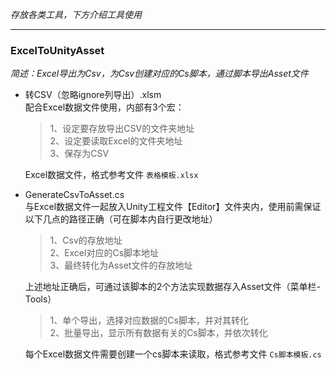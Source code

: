 *存放各类工具，下方介绍工具使用*
***
### ExcelToUnityAsset
*简述：Excel导出为Csv，为Csv创建对应的Cs脚本，通过脚本导出Asset文件*

* 转CSV（忽略ignore列导出）.xlsm <br>
    配合Excel数据文件使用，内部有3个宏：<br>
   >1、设定要存放导出CSV的文件夹地址 <br>
    2、设定要读取Excel的文件夹地址 <br>
    3、保存为CSV <br>

     Excel数据文件，格式参考文件 `表格模板.xlsx`

* GenerateCsvToAsset.cs <br>
    与Excel数据文件一起放入Unity工程文件【Editor】文件夹内，使用前需保证以下几点的路径正确（可在脚本内自行更改地址） <br>
   >1、Csv的存放地址 <br>
    2、Excel对应的Cs脚本地址 <br>
    3、最终转化为Asset文件的存放地址 <br>
    
    上述地址正确后，可通过该脚本的2个方法实现数据存入Asset文件（菜单栏-Tools） <br>
   >1、单个导出，选择对应数据的Cs脚本，并对其转化 <br>
    2、批量导出，显示所有数据有关的Cs脚本，并依次转化 <br>
    
    每个Excel数据文件需要创建一个cs脚本来读取，格式参考文件 `Cs脚本模板.cs`
